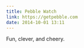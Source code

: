 ```yaml
---
title: Pebble Watch
link: https://getpebble.com
date: 2014-10-01 13:11
---
```

Fun, clever, and cheery. 